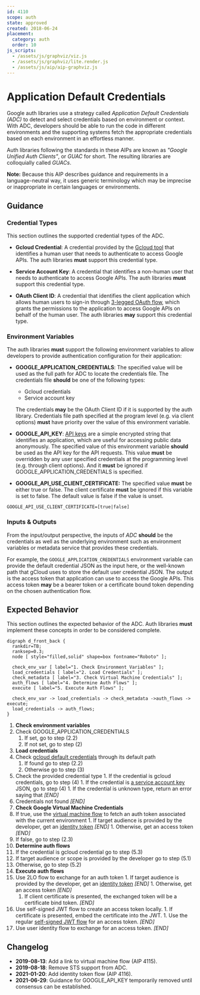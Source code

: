 ```yaml
---
id: 4110
scope: auth
state: approved
created: 2018-06-24
placement:
  category: auth
  order: 10
js_scripts:
  - /assets/js/graphviz/viz.js
  - /assets/js/graphviz/lite.render.js
  - /assets/js/aip/aip-graphviz.js
---
```


# Application Default Credentials

Google auth libraries use a strategy called _Application Default Credentials
(ADC)_ to detect and select credentials based on environment or context. With
ADC, developers should be able to run the code in different environments and the
supporting systems fetch the appropriate credentials based on each environment
in an effortless manner.

Auth libraries following the standards in these AIPs are known as _"Google
Unified Auth Clients"_, or _GUAC_ for short. The resulting libraries are
colloquially called _GUACs_.

**Note:** Because this AIP describes guidance and requirements in a
language-neutral way, it uses generic terminology which may be imprecise or
inappropriate in certain languages or environments.

## Guidance

### Credential Types

This section outlines the supported credential types of the ADC.

- **Gcloud Credential**: A credential provided by the [Gcloud tool][0] that
identifies a human user that needs to authenticate to access Google APIs. The
auth libraries **must** support this credential type.

- **Service Account Key**: A credential that identifies a non-human user that
needs to authenticate to access Google APIs. The auth libraries **must** support
this credential type.

- **OAuth Client ID**: A credential that identifies the client application which
allows human users to sign-in through [3-legged OAuth flow][1], which grants the
permissions to the application to access Google APIs on behalf of the human
user. The auth libraries **may** support this credential type.

### Environment Variables

The auth libraries **must** support the following environment variables to allow
developers to provide authentication configuration for their application:

- **GOOGLE_APPLICATION_CREDENTIALS**: The specified value will be used as the
full path for ADC to locate the credentials file. The credentials file
**should** be one of the following types:

  - Gcloud credentials
  - Service account key

  The credentials **may** be the OAuth Client ID if it is supported by the
  auth library. Credentials file path specified at the program level (e.g. via
  client options) **must** have priority over the value of this environment
  variable.

- **GOOGLE_API_KEY**: [API keys][2] are a simple encrypted string that
identifies an application, which are useful for accessing public data
anonymously. The specified value of this environment variable **should** be used
as the API key for the API requests. This value **must** be overridden by any
user specified credentials at the programming level (e.g. through client
options). And it **must** be ignored if GOOGLE_APPLICATION_CREDENTIALS is
specified.

- **GOOGLE_API_USE_CLIENT_CERTIFICATE:** The specified value **must** be
either true or false. The client certificate **must** be ignored if this
variable is set to false. The default value is false if the value is unset.

```
GOOGLE_API_USE_CLIENT_CERTIFICATE=[true|false]
```

### Inputs & Outputs

From the input/output perspective, the inputs of _ADC_ **should** be the
credentials as well as the underlying environment such as environment variables
or metadata service that provides these credentials.

For example, the `GOOGLE_APPLICATION_CREDENTIALS` environment variable can provide
the default credential JSON as the input here, or the well-known path that
gCloud uses to store the default user credential JSON. The output is the access
token that application can use to access the Google APIs. This access token
__may__ be a bearer token or a certificate bound token depending on the
chosen authentication flow.

## Expected Behavior

This section outlines the expected behavior of the ADC. Auth libraries **must**
implement these concepts in order to be considered complete.

```graphviz
digraph d_front_back {
  rankdir=TB;
  ranksep=0.3;
  node [ style="filled,solid" shape=box fontname="Roboto" ];

  check_env_var [ label="1. Check Environment Variables" ];
  load_credentials [ label="2. Load Credentials" ];
  check_metadata [ label="3. Check Virtual Machine Credentials" ];
  auth_flows [ label="4. Determine Auth Flows" ];
  execute [ label="5. Execute Auth Flows" ];

  check_env_var -> load_credentials -> check_metadata ->auth_flows -> execute;
  load_credentials -> auth_flows;
}
```

1. **Check environment variables**
  1. Check GOOGLE_APPLICATION_CREDENTIALS
      1. If set, go to step (2.2)
      1. If not set, go to step (2)
1. **Load credentials**
  1. Check [gcloud default credentials][5] through its default path
      1. If found go to step (2.2)
      1. Otherwise go to step (3)
  1. Check the provided credential type
    1. If the credential is gcloud credentials, go to step (4)
    1. If the credential is [a service account key][6] JSON, go to step (4)
    1. If the credential is unknown type, return an error saying that _[END]_
  1. Credentials not found _[END]_
1. **Check Google Virtual Machine Credentials**
  1. If true, use the [virtual machine flow][3] to fetch an auth token associated with the current environment
    1. If target audience is provided by the developer, get an [identity token][7] _[END]_
    1. Otherwise, get an access token _[END]_
  1. If false, go to step (2.3)
1. **Determine auth flows**
  1. If the credential is gcloud credential go to step (5.3)
  1. If target audience or scope is provided by the developer go to step (5.1)
  1. Otherwise, go to step (5.2)
1. **Execute auth flows**
  1. Use 2LO flow to exchange for an auth token
    1. If target audience is provided by the developer, get an [identity token][7] _[END]_
    1. Otherwise, get an access token _[END]_
      1. If client certificate is presented, the exchanged token will be a certificate bind token. _[END]_
  1. Use self-signed JWT flow to create an access token locally.
    1. If certificate is presented, embed the certificate into the JWT.
    1. Use the regular [self-signed JWT flow][4] for an access token. _[END]_
  1. Use user identity flow to exchange for an access token. _[END]_

## Changelog

- **2019-08-13**: Add a link to virtual machine flow (AIP 4115).
- **2019-08-18**: Remove STS support from ADC.
- **2021-01-20**: Add identity token flow (AIP 4116).
- **2021-06-29**: Guidance for GOOGLE_API_KEY temporarily removed until consensus can be established.


<!-- prettier-ignore-start -->
[0]: https://cloud.google.com/sdk/gcloud/reference/auth/application-default/login
[1]: https://developers.google.com/identity/protocols/oauth2/native-app
[2]: https://cloud.google.com/docs/authentication/api-keys
[3]: ./4115
[4]: ./4111
[5]: ./4113
[6]: ./4112
[7]: ./4116
<!-- prettier-ignore-end -->
